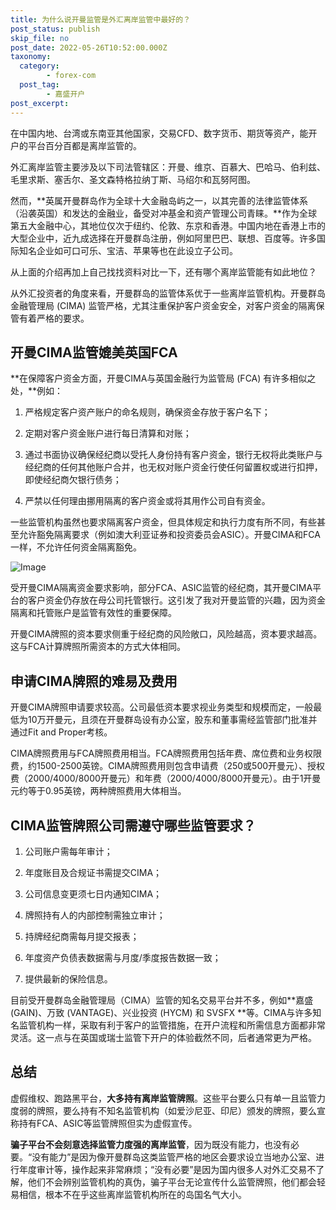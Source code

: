 ```yaml
---
title: 为什么说开曼监管是外汇离岸监管中最好的？
post_status: publish
skip_file: no
post_date: 2022-05-26T10:52:00.000Z
taxonomy:
  category:
        - forex-com
  post_tag:
        - 嘉盛开户
post_excerpt: 
---
```

在中国内地、台湾或东南亚其他国家，交易CFD、数字货币、期货等资产，能开户的平台百分百都是离岸监管的。

外汇离岸监管主要涉及以下司法管辖区：开曼、维京、百慕大、巴哈马、伯利兹、毛里求斯、塞舌尔、圣文森特格拉纳丁斯、马绍尔和瓦努阿图。

然而，**英属开曼群岛作为全球十大金融岛屿之一，以其完善的法律监管体系（沿袭英国）和发达的金融业，备受对冲基金和资产管理公司青睐。**作为全球第五大金融中心，其地位仅次于纽约、伦敦、东京和香港。中国内地在香港上市的大型企业中，近九成选择在开曼群岛注册，例如阿里巴巴、联想、百度等。许多国际知名企业如可口可乐、宝洁、苹果等也在此设立子公司。

从上面的介绍再加上自己找找资料对比一下，还有哪个离岸监管能有如此地位？

从外汇投资者的角度来看，开曼群岛的监管体系优于一些离岸监管机构。开曼群岛金融管理局 (CIMA) 监管严格，尤其注重保护客户资金安全，对客户资金的隔离保管有着严格的要求。

## 开曼CIMA监管媲美英国FCA

**在保障客户资金方面，开曼CIMA与英国金融行为监管局 (FCA) 有许多相似之处，**例如：

1. 严格规定客户资产账户的命名规则，确保资金存放于客户名下；

1. 定期对客户资金账户进行每日清算和对账；

1. 通过书面协议确保经纪商以受托人身份持有客户资金，银行无权将此类账户与经纪商的任何其他账户合并，也无权对账户资金行使任何留置权或进行扣押，即使经纪商欠银行债务；

1. 严禁以任何理由挪用隔离的客户资金或将其用作公司自有资金。

一些监管机构虽然也要求隔离客户资金，但具体规定和执行力度有所不同，有些甚至允许豁免隔离要求（例如澳大利亚证券和投资委员会ASIC）。开曼CIMA和FCA一样，不允许任何资金隔离豁免。

![Image](https://prod-files-secure.s3.us-west-2.amazonaws.com/39ed1227-6d7d-4570-be36-9ccd4a2c4241/bd849744-3fcb-4a37-8312-357962c8f065/image.png?X-Amz-Algorithm=AWS4-HMAC-SHA256&X-Amz-Content-Sha256=UNSIGNED-PAYLOAD&X-Amz-Credential=ASIAZI2LB466QGRIXP7P%2F20250410%2Fus-west-2%2Fs3%2Faws4_request&X-Amz-Date=20250410T221403Z&X-Amz-Expires=3600&X-Amz-Security-Token=IQoJb3JpZ2luX2VjEDMaCXVzLXdlc3QtMiJHMEUCIB9fDMfQyYI%2BJg1eCj2egvmmQZ7ed9rZUKSzwn2AmrOoAiEApm22GUJLj%2B7YgXkeed2XYBdSxRzFXwyHFCcHVB6ZVywqiAQIrP%2F%2F%2F%2F%2F%2F%2F%2F%2F%2FARAAGgw2Mzc0MjMxODM4MDUiDD226Hu9n55F4tLsSyrcAzBf8L3%2B1hgeYOsQTZI7gL4aj%2FEHvk4%2FQSZf%2FLojzNFkzgLyWMCQXaICzQuyVvyzAJA1%2B8kTkQCDV7kL9v7ZEFAumdpVYwaGTyIsG6VAibJ3EcNfIM5vSyiX0OAdG5GA5zGwk%2B6ymisKeaVhFJ%2F08mnzvx%2BpgCHDDKx7LomtMQuMVULniCE9IUavYfCQPa6pSSthbqkQeOIZvC6nqI6jXsiAewkQpPUkSeQhMO95uqsu1LB4TG8KM2Yi01HZnxTvdU6X8N1YG%2FHChJZWBX6xhdsVimoNw21fpLmiIASn%2FnnwglKaFClcpHRcy%2BfVjUv8SYRllpG6NzkVaZPc%2FXxdXM5GONcXLU%2FVK6kNaTx2QQwOdfjhB2zjodnyQt%2F346AoRCFEN5WEJa6lp3kiyl7%2FZsrToIwNKROtJpEJeJxp2ae6qzLawbBX3PaX7kqjlQpqaW82Mk1tFxWIrmrwTEo%2Fq2b8tXWo%2FPvi%2Fclxie%2BiRsNzve%2B%2FjthxbssoC7kD5IhImGE%2BaySRFUPp5zQ%2BT%2BNRQxlrdttsKOpVYVlBpGqFoZ9XojFny8aKDQ2kW9A76bNqmfdOWsuDeVn3Kss3Hb5%2BggOIJXV3RRqIImonOItiV0JvZWe5A8NQmH9KQwu9ML6x4L8GOqUBtzSYzPycDwLDUWqaCaViBgFs5dVTIxU%2BBp0nxJ8tLWfIJZIAaic2LwELZCWxflt5MTcoBIQ6H37P2ozI288RXzPl4dBWx2kkMH%2FThW2MnWH%2B%2BjepEYsuDx4NxxA21PiDoQSMj0u%2FfK%2BCmTEoiF24GSZTD3Tq50cutWdj1u2p4cTuhXRfcnDQH1MPSOr3TuqPJ5%2FfWLQemMuQLX%2F6Y9hjEuZRvdWf&X-Amz-Signature=c7bdec1fef1c09917ec6ac3cdb2d637b42316eaf3857fdafc98e6ab515763275&X-Amz-SignedHeaders=host&x-id=GetObject)

受开曼CIMA隔离资金要求影响，部分FCA、ASIC监管的经纪商，其开曼CIMA平台的客户资金仍存放在母公司托管银行。这引发了我对开曼监管的兴趣，因为资金隔离和托管账户是监管有效性的重要保障。

开曼CIMA牌照的资本要求侧重于经纪商的风险敞口，风险越高，资本要求越高。这与FCA计算牌照所需资本的方式大体相同。

## **申请CIMA牌照的难易及费用**

开曼CIMA牌照申请要求较高。公司最低资本要求视业务类型和规模而定，一般最低为10万开曼元，且须在开曼群岛设有办公室，股东和董事需经监管部门批准并通过Fit and Proper考核。

CIMA牌照费用与FCA牌照费用相当。FCA牌照费用包括年费、席位费和业务权限费，约1500-2500英镑。CIMA牌照费用则包含申请费（250或500开曼元）、授权费（2000/4000/8000开曼元）和年费（2000/4000/8000开曼元）。由于1开曼元约等于0.95英镑，两种牌照费用大体相当。

## CIMA监管牌照公司需遵守哪些监管要求？

1. 公司账户需每年审计；

1. 年度账目及合规证书需提交CIMA；

1. 公司信息变更须七日内通知CIMA；

1. 牌照持有人的内部控制需独立审计；

1. 持牌经纪商需每月提交报表；

1. 年度资产负债表数据需与月度/季度报告数据一致；

1. 提供最新的保险信息。

目前受开曼群岛金融管理局（CIMA）监管的知名交易平台并不多，例如**嘉盛 (GAIN)、万致 (VANTAGE)、兴业投资 (HYCM) 和 SVSFX **等。CIMA与许多知名监管机构一样，采取有利于客户的监管措施，在开户流程和所需信息方面都非常灵活。这一点与在英国或瑞士监管下开户的体验截然不同，后者通常更为严格。

## 总结

虚假维权、跑路黑平台，**大多持有离岸监管牌照**。这些平台要么只有单一且监管力度弱的牌照，要么持有不知名监管机构（如爱沙尼亚、印尼）颁发的牌照，要么宣称持有FCA、ASIC等监管牌照但实为虚假宣传。

**骗子平台不会刻意选择监管力度强的离岸监管**，因为既没有能力，也没有必要。“没有能力”是因为像开曼群岛这类监管严格的地区会要求设立当地办公室、进行年度审计等，操作起来非常麻烦；“没有必要”是因为国内很多人对外汇交易不了解，他们不会辨别监管机构的真伪，骗子平台无论宣传什么监管牌照，他们都会轻易相信，根本不在乎这些离岸监管机构所在的岛国名气大小。